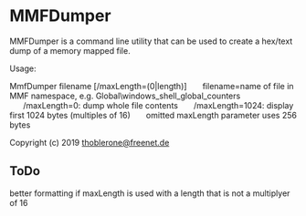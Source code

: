 
MMFDumper
====

MMFDumper is a command line utility that can be used to create a hex/text dump of a memory mapped file.

Usage:

MmfDumper filename [/maxLength=(0|length)]
&nbsp;&nbsp;&nbsp;&nbsp;&nbsp;&nbsp;filename=name of file in MMF namespace, e.g. Global\windows_shell_global_counters 
&nbsp;&nbsp;&nbsp;&nbsp;&nbsp;&nbsp;/maxLength=0: dump whole file contents 
&nbsp;&nbsp;&nbsp;&nbsp;&nbsp;&nbsp;/maxLength=1024: display first 1024 bytes (multiples of 16)
&nbsp;&nbsp;&nbsp;&nbsp;&nbsp;&nbsp;omitted maxLength parameter uses 256 bytes


Copyright (c) 2019 thoblerone@freenet.de



ToDo
----
better formatting if maxLength is used with a length that is not a multiplyer of 16
